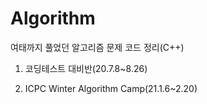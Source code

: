 # Algorithm

여태까지 풀었던 알고리즘 문제 코드 정리(C++)

1. 코딩테스트 대비반(20.7.8~8.26)

2. ICPC Winter Algorithm Camp(21.1.6~2.20)
